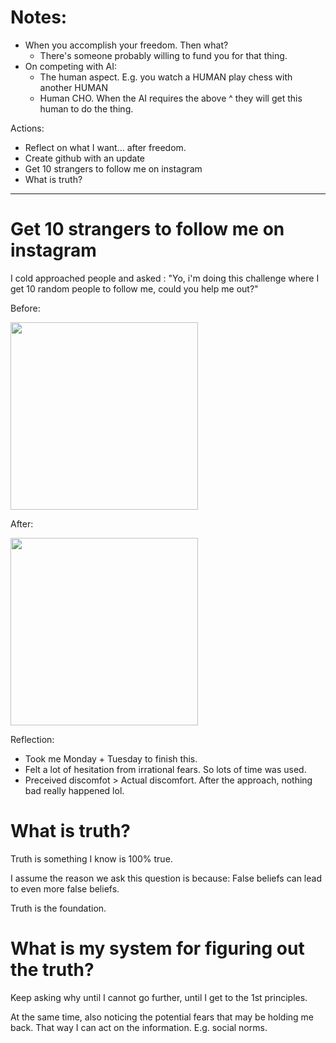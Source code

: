 # Notes:
- When you accomplish your freedom. Then what?
  - There's someone probably willing to fund you for that thing.
- On competing with AI:
  - The human aspect. E.g. you watch a HUMAN play chess with another HUMAN
  - Human CHO. When the AI requires the above ^ they will get this human to do the thing.

Actions:
- Reflect on what I want... after freedom.
- Create github with an update
- Get 10 strangers to follow me on instagram
- What is truth?

-----------

# Get 10 strangers to follow me on instagram

I cold approached people and asked : "Yo, i'm doing this challenge where I get 10 random people to follow me, could you help me out?"

Before:


<img src="https://github.com/user-attachments/assets/9860f41a-422b-43f4-9cd7-e2855dbb320a" width="300">

After:


<img src="https://github.com/user-attachments/assets/3ffc0c01-3c87-46a6-a833-d9da503f506b" width="300">

Reflection:
- Took me Monday + Tuesday to finish this.
- Felt a lot of hesitation from irrational fears. So lots of time was used.
- Preceived discomfot > Actual discomfort. After the approach, nothing bad really happened lol.

# What is truth?

Truth is something I know is 100% true.

I assume the reason we ask this question is because: False beliefs can lead to even more false beliefs.

Truth is the foundation.

# What is my system for figuring out the truth?

Keep asking why until I cannot go further, until I get to the 1st principles. 

At the same time, also noticing the potential fears that may  be holding me back. That way I can act on the information. E.g. social norms.

